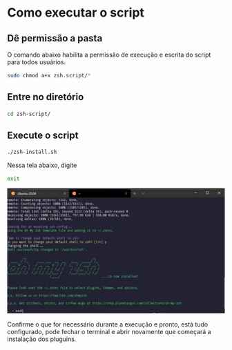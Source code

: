 # Como executar o script

## Dê permissão a pasta

O comando abaixo habilita a permissão de execução e escrita do script para todos usuários.

```bash
sudo chmod a+x zsh.script/*
```

## Entre no diretório

```bash
cd zsh-script/
```

## Execute o script

```bash
./zsh-install.sh
```

Nessa tela abaixo, digite 

```bash 
exit 
```

![](/.github/exit.png)

Confirme o que for necessário durante a execução e pronto, está tudo configurado,
pode fechar o terminal e abrir novamente que começará a instalação dos pluguins.